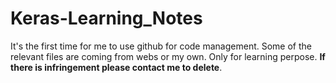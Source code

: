 # Keras-Learning_Notes
It's the first time for me to use github for code management.
Some of the relevant files are coming from webs or my own.
Only for learning perpose.
**If there is infringement please contact me to delete**.
